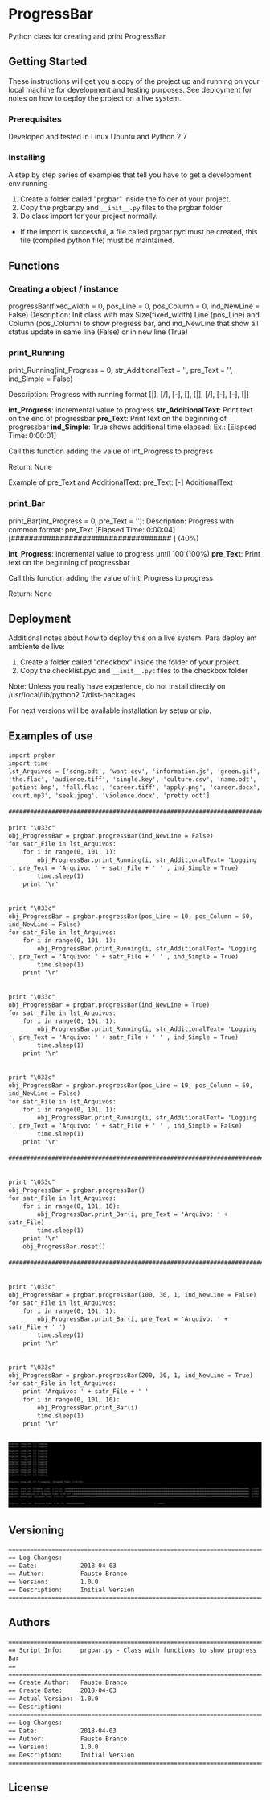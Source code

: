 # ProgressBar

Python class for creating and print ProgressBar.

## Getting Started

These instructions will get you a copy of the project up and running on your local machine for development and testing purposes. See deployment for notes on how to deploy the project on a live system.

### Prerequisites

Developed and tested in Linux Ubuntu and Python 2.7


### Installing

A step by step series of examples that tell you have to get a development env running

1. Create a folder called "prgbar" inside the folder of your project.
2. Copy the prgbar.py and `__init__.py` files to the prgbar folder
3. Do class import for your project normally.

* If the import is successful, a file called prgbar.pyc must be created, this file (compiled python file) must be maintained.

## Functions

### Creating a object / instance
progressBar(fixed_width = 0, pos_Line = 0, pos_Column = 0, ind_NewLine = False)
Description: Init class with max Size(fixed_width) Line (pos_Line) and Column (pos_Column) to show progress bar, and ind_NewLine that show all status update in same line (False) or in new line (True)

### print_Running

print_Running(int_Progress = 0, str_AdditionalText = '', pre_Text = '', ind_Simple = False)

Description: Progress with running format [|], [/], [-], [\], [|], [/], [-], [-], [|]

**int_Progress**: incremental value to progress 
**str_AdditionalText**: Print text on the end of progressbar
**pre_Text**: Print text on the beginning of progressbar
**ind_Simple**: True shows additional time elapsed: Ex.: [Elapsed Time: 0:00:01]

Call this function adding the value of int_Progress to progress

Return: None

Example of pre_Text and AdditionalText:
pre_Text: [-] AdditionalText
              

### print_Bar

print_Bar(int_Progress = 0, pre_Text = ''):
Description: Progress with common format: pre_Text [Elapsed Time: 0:00:04] [####################################                                                        ] (40%)

**int_Progress**: incremental value to progress until 100 (100%)
**pre_Text**: Print text on the beginning of progressbar

Call this function adding the value of int_Progress to progress

Return: None


## Deployment

Additional notes about how to deploy this on a live system:
Para deploy em ambiente de live:
1) Create a folder called "checkbox" inside the folder of your project.
2) Copy the checklist.pyc and `__init__.pyc` files to the checkbox folder

Note: Unless you really have experience, do not install directly on /usr/local/lib/python2.7/dist-packages

For next versions will be available installation by setup or pip.

## Examples of use

```
import prgbar
import time  
lst_Arquivos = ['song.odt', 'want.csv', 'information.js', 'green.gif', 'the.flac', 'audience.tiff', 'single.key', 'culture.csv', 'name.odt', 'patient.bmp', 'fall.flac', 'career.tiff', 'apply.png', 'career.docx', 'court.mp3', 'seek.jpeg', 'violence.docx', 'pretty.odt']

##############################################################################

print "\033c"
obj_ProgressBar = prgbar.progressBar(ind_NewLine = False)
for satr_File in lst_Arquivos:
    for i in range(0, 101, 1):
        obj_ProgressBar.print_Running(i, str_AdditionalText= 'Logging ', pre_Text = 'Arquivo: ' + satr_File + ' ' , ind_Simple = True)
        time.sleep(1)
    print '\r'


print "\033c"
obj_ProgressBar = prgbar.progressBar(pos_Line = 10, pos_Column = 50, ind_NewLine = False)
for satr_File in lst_Arquivos:
    for i in range(0, 101, 1):
        obj_ProgressBar.print_Running(i, str_AdditionalText= 'Logging ', pre_Text = 'Arquivo: ' + satr_File + ' ' , ind_Simple = True)
        time.sleep(1)
    print '\r'


print "\033c"
obj_ProgressBar = prgbar.progressBar(ind_NewLine = True)
for satr_File in lst_Arquivos:
    for i in range(0, 101, 1):
        obj_ProgressBar.print_Running(i, str_AdditionalText= 'Logging ', pre_Text = 'Arquivo: ' + satr_File + ' ' , ind_Simple = True)
        time.sleep(1)
    print '\r'
    

print "\033c"
obj_ProgressBar = prgbar.progressBar(pos_Line = 10, pos_Column = 50, ind_NewLine = False)
for satr_File in lst_Arquivos:
    for i in range(0, 101, 1):
        obj_ProgressBar.print_Running(i, str_AdditionalText= 'Logging ', pre_Text = 'Arquivo: ' + satr_File + ' ' , ind_Simple = False)
        time.sleep(1)
    print '\r'    
    
##############################################################################


print "\033c"
obj_ProgressBar = prgbar.progressBar()
for satr_File in lst_Arquivos:
    for i in range(0, 101, 10):
        obj_ProgressBar.print_Bar(i, pre_Text = 'Arquivo: ' + satr_File)
        time.sleep(1)
    print '\r'
    obj_ProgressBar.reset()

##############################################################################


print "\033c"
obj_ProgressBar = prgbar.progressBar(100, 30, 1, ind_NewLine = False)
for satr_File in lst_Arquivos:
    for i in range(0, 101, 1):
        obj_ProgressBar.print_Bar(i, pre_Text = 'Arquivo: ' + satr_File + ' ')
        time.sleep(1)
    print '\r'  

  
print "\033c"
obj_ProgressBar = prgbar.progressBar(200, 30, 1, ind_NewLine = True)
for satr_File in lst_Arquivos:
    print 'Arquivo: ' + satr_File + ' '
    for i in range(0, 101, 10):
        obj_ProgressBar.print_Bar(i)
        time.sleep(1)
    print '\r'  
    
```
![](Capture.PNG)

## Versioning
```
=======================================================================================
== Log Changes:
== Date:            2018-04-03
== Author:          Fausto Branco
== Version:         1.0.0
== Description:     Initial Version
=======================================================================================
```
## Authors
```
=======================================================================================
== Script Info:		prgbar.py - Class with functions to show progress Bar
==
=======================================================================================
== Create Author:	Fausto Branco
== Create Date:		2018-04-03
== Actual Version:  1.0.0
== Description:		
=======================================================================================
== Log Changes:
== Date:            2018-04-03
== Author:          Fausto Branco
== Version:         1.0.0
== Description:     Initial Version
=======================================================================================
```
## License



